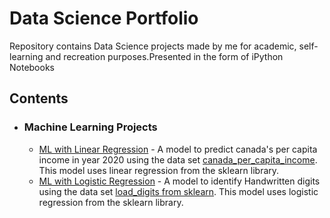 # Data Science Portfolio
Repository contains Data Science projects made by me for academic, self-learning and recreation purposes.Presented in the form of iPython Notebooks

## Contents
* ### Machine Learning Projects
  * [ML with Linear Regression](https://github.com/Abhay-Joseph7/Data-Science-Portfolio/tree/master/ML%20with%20Linear%20Regression) - A model to predict canada's per capita income in year 2020 using the data set [canada_per_capita_income](https://github.com/Abhay-Joseph7/Data-Science-Portfolio/blob/master/ML%20with%20Linear%20Regression/canada_per_capita_income.csv). This model uses linear regression from the sklearn library.
  * [ML with Logistic Regression](https://github.com/Abhay-Joseph7/Data-Science-Portfolio/tree/master/ML%20with%20Logistic%20Regression) - A model to identify Handwritten digits using the data set [load_digits from sklearn](https://scikit-learn.org/stable/modules/generated/sklearn.datasets.load_digits.html). This model uses logistic regression from the sklearn library.
